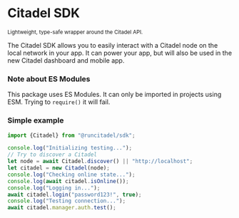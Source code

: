 # Citadel SDK

<small>Lightweight, type-safe wrapper around the Citadel API.</small>

The Citadel SDK allows you to easily interact with a Citadel node on the local network in your app.
It can power your app, but will also be used in the new Citadel dashboard and mobile app.

### Note about ES Modules

This package uses ES Modules. It can only be imported in projects using ESM. Trying to `require()` it will fail.


### Simple example

```JavaScript
import {Citadel} from "@runcitadel/sdk";

console.log("Initializing testing...");
// Try to discover a Citadel
let node = await Citadel.discover() || "http://localhost";
let citadel = new Citadel(node);
console.log("Checking online state...");
console.log(await citadel.isOnline());
console.log("Logging in...");
await citadel.login("password123!", true);
console.log("Testing connection...");
await citadel.manager.auth.test();
```

